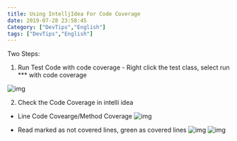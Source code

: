 ```yaml
---
title: Using IntelljIdea For Code Coverage
date: 2019-07-28 23:58:45
Category: ["DevTips","English"]
tags: ["DevTips","English"]
---
```


Two Steps:
1. Run Test Code with code coverage - Right click the test class, select run *** with code coverage

![img](/images/intellij/run_for_coverge.jpg)

2. Check the Code Coverage in intelli idea

* Line Code Covearge/Method Coverage
![img](/images/intellij/coverage_report.jpg)

* Read marked as not covered lines, green as covered lines
![img](/images/intellij/not_covered.jpg)
![img](/images/intellij/covered.jpg)



